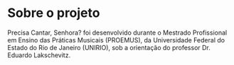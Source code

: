 # Sobre o projeto

Precisa Cantar, Senhora? foi desenvolvido durante o Mestrado Profissional em Ensino das Práticas Musicais (PROEMUS), da Universidade Federal do Estado do Rio de Janeiro (UNIRIO), sob a orientação do professor Dr. Eduardo Lakschevitz.